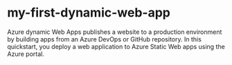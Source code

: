 # my-first-dynamic-web-app
Azure dynamic Web Apps publishes a website to a production environment by building apps from an Azure DevOps or GitHub repository. In this quickstart, you deploy a web application to Azure Static Web apps using the Azure portal.
